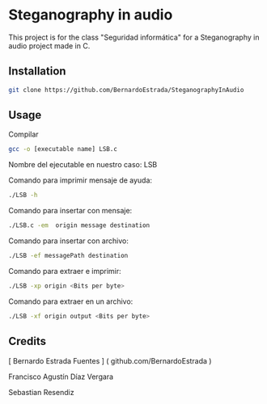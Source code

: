 # Steganography in audio

This project is for the class "Seguridad informática" for a Steganography in audio project made in C.

## Installation

```bash
git clone https://github.com/BernardoEstrada/SteganographyInAudio
```

## Usage

Compilar

```bash
gcc -o [executable name] LSB.c
```

Nombre del ejecutable en nuestro caso: LSB

Comando para imprimir mensaje de ayuda:

```bash
./LSB -h
```

Comando para insertar con mensaje:

```bash
./LSB.c -em  origin message destination
```

Comando para insertar con archivo:

```bash
./LSB -ef messagePath destination
```

Comando para extraer e imprimir:

```bash
./LSB -xp origin <Bits per byte>
```

Comando para extraer en un archivo:

```bash
./LSB -xf origin output <Bits per byte>
```

## Credits

[ Bernardo Estrada Fuentes ] ( github.com/BernardoEstrada )

Francisco Agustín Díaz Vergara

Sebastian Resendiz
